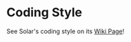 # Coding Style
See Solar's coding style on its [Wiki Page](https://wiki.ubcsolar.com/en/subteams/embedded/coding_style)!
